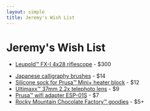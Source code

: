 ```yaml
---
layout: simple
title: Jeremy's Wish List
---
```


# Jeremy's Wish List

- [Leupold™ FX-I 4x28 riflescope](https://amazon.com/dp/B0009JG78Q) - $300
<!--- [Burris™ 2x20 pistol scope, nickel](https://amazon.com/dp/B000X7CNMI) - $230-->
<!--- [Sig Sauer™ Romeo 1x20 reflex sight](https://amazon.com/dp/B07T9GK7SR) - $130-->
<!--- [Getty & Dubay's 'Italic Calligraphy' book](https://amazon.com/dp/0982776268) - $30-->
<!--- [Funkoverse™ 'Peter Pan' strategy game](https://amazon.com/dp/B09QV1SQHR) - $10-->
- [Japanese calligraphy brushes](https://amazon.com/dp/B06Y138TX3) - $14
- [Silicone sock for Prusa™ Mini+ heater block](https://amazon.com/dp/B09KZN4LK9) - $12
- [Ultimaxx™ 37mm 2.2x telephoto lens](https://walmart.com/ip/406142971) - $9
- [Prusa™ wifi adapter ESP-01S](https://www.prusa3d.com/product/wi-fi-adapter-esp-01s-for-mini-and-mk4/) - $7
- [Rocky Mountain Chocolate Factory™ goodies](https://rmcf.cardfoundry.com/giftcards/card_details) - $5+
